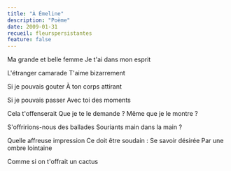 ```yaml
---
title: "À Émeline"
description: "Poème"
date: 2009-01-31
recueil: fleurspersistantes
feature: false
---
```


Ma grande et belle femme
Je t'ai dans mon esprit

L'étranger camarade
T'aime bizarrement

Si je pouvais gouter
À ton corps attirant

Si je pouvais passer
Avec toi des moments

Cela t'offenserait
Que je te le demande ?
Même que je le montre ?

S'offririons-nous des ballades
Souriants main dans la main ?

Quelle affreuse impression
Ce doit être soudain :
Se savoir désirée
Par une ombre lointaine

Comme si on t'offrait un cactus
